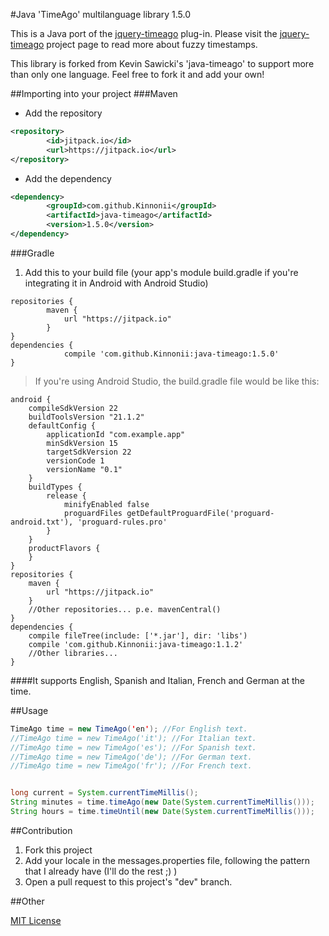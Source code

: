 #Java 'TimeAgo' multilanguage library 1.5.0

This is a Java port of the [jquery-timeago](https://github.com/rmm5t/jquery-timeago) plug-in.  Please visit the [jquery-timeago](http://rmm5t.github.com/jquery-timeago/) project page to read more about fuzzy timestamps.

This library is forked from Kevin Sawicki's 'java-timeago' to support more than only one language. Feel free to fork it and add your own! 


##Importing into your project
###Maven
* Add the repository
```xml
<repository>
	    <id>jitpack.io</id>
	    <url>https://jitpack.io</url>
</repository>
```
* Add the dependency
```xml
<dependency>
	    <groupId>com.github.Kinnonii</groupId>
	    <artifactId>java-timeago</artifactId>
	    <version>1.5.0</version>
</dependency>
```
###Gradle
1. Add this to your build file (your app's module build.gradle if you're integrating it in Android with Android Studio)
```
repositories {
	    maven {
	        url "https://jitpack.io"
	    }
}
dependencies {
	        compile 'com.github.Kinnonii:java-timeago:1.5.0'
}
```

>If you're using Android Studio, the build.gradle file would be like this:
```
android {
    compileSdkVersion 22
    buildToolsVersion "21.1.2"
    defaultConfig {
        applicationId "com.example.app"
        minSdkVersion 15
        targetSdkVersion 22
        versionCode 1
        versionName "0.1"
    }
    buildTypes {
        release {
            minifyEnabled false
            proguardFiles getDefaultProguardFile('proguard-android.txt'), 'proguard-rules.pro'
        }
    }
    productFlavors {
    }
}
repositories {
    maven {
        url "https://jitpack.io"
    }
    //Other repositories... p.e. mavenCentral()
}
dependencies {
    compile fileTree(include: ['*.jar'], dir: 'libs')
    compile 'com.github.Kinnonii:java-timeago:1.1.2'
    //Other libraries...
}
```


####It supports English, Spanish and Italian, French and German at the time.

##Usage

```java
TimeAgo time = new TimeAgo('en'); //For English text.
//TimeAgo time = new TimeAgo('it'); //For Italian text.
//TimeAgo time = new TimeAgo('es'); //For Spanish text.
//TimeAgo time = new TimeAgo('de'); //For German text.
//TimeAgo time = new TimeAgo('fr'); //For French text.


long current = System.currentTimeMillis();
String minutes = time.timeAgo(new Date(System.currentTimeMillis()));	// returns "15 minutes ago"
String hours = time.timeUntil(new Date(System.currentTimeMillis()));	// returns "6 hours from now"
```


##Contribution

1. Fork this project
2. Add your locale in the messages.properties file, following the pattern that I already have (I'll do the rest ;) )
3. Open a pull request to this project's "dev" branch.

##Other

[MIT License](http://www.opensource.org/licenses/mit-license.html)
